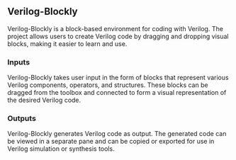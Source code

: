## Verilog-Blockly

Verilog-Blockly is a block-based environment for coding with Verilog. The project allows users to create Verilog code by dragging and dropping visual blocks, making it easier to learn and use.  

### Inputs

Verilog-Blockly takes user input in the form of blocks that represent various Verilog components, operators, and structures. These blocks can be dragged from the toolbox and connected to form a visual representation of the desired Verilog code.

### Outputs

Verilog-Blockly generates Verilog code as output. The generated code can be viewed in a separate pane and can be copied or exported for use in Verilog simulation or synthesis tools. 
